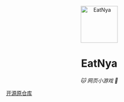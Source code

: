 <p align="center">
  <a href="https://lilithcn.github.io/EatNya/"><img src="https://github.com/lilithcn/EatCat/blob/main/static/image/ClickBefore.png?raw=true" width="100" height="100" alt="EatNya"></a>
</p>
<div align="center">

# EatNya

_🐱 网页小游戏 💌_

</div>

[ 开源原仓库 ](https://github.com/arcxingye/EatKano)